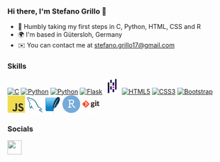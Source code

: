 ### Hi there, I'm Stefano Grillo 👋

* 🌱 Humbly taking my first steps in C, Python, HTML, CSS and R
* 🌍 I'm based in Gütersloh, Germany
* ✉️ You can contact me at [stefano.grillo17@gmail.com](mailto:stefano.grillo17@gmail.com)

### Skills

<p align="left">
<a href="https://learn.microsoft.com/en-us/cpp/c-language/?view=msvc-170" target="_blank" rel="noreferrer" title="C"><img src="https://raw.githubusercontent.com/danielcranney/readme-generator/main/public/icons/skills/c-colored.svg" width="36" height="36" alt="C" /></a>
<a href="https://www.python.org/" target="_blank" rel="noreferrer" title="Python"><img src="https://raw.githubusercontent.com/danielcranney/readme-generator/main/public/icons/skills/python-colored.svg" width="36" height="36" alt="Python" /></a>
<a href="https://jinja.palletsprojects.com/en/3.1.x/" target="_blank" rel="noreferrer" title="(Python) Jinja"><img src="https://jinja.palletsprojects.com/en/2.9.x/_static/jinja-logo-sidebar.png" width="36" height="36" alt="Python" /></a>
<a href="https://flask.palletsprojects.com/en/2.0.x/" target="_blank" rel="noreferrer" title="(Python) Flask"><img src="https://raw.githubusercontent.com/danielcranney/readme-generator/main/public/icons/skills/flask-colored.svg" width="36" height="36" alt="Flask" /></a>
<a href="https://pandas.pydata.org/" target="_blank" rel="noreferrer" title="(Python) Pandas"><img src="https://github.com/devicons/devicon/blob/1119b9f84c0290e0f0b38982099a2bd027a48bf1/icons/pandas/pandas-original.svg" width="36" height="36" alt="Flask" /></a>
<a href="https://developer.mozilla.org/en-US/docs/Glossary/HTML5" target="_blank" rel="noreferrer" title="HTML"><img src="https://raw.githubusercontent.com/danielcranney/readme-generator/main/public/icons/skills/html5-colored.svg" width="36" height="36" alt="HTML5" /></a>
<a href="https://www.w3.org/TR/CSS/#css" target="_blank" rel="noreferrer" title="CSS"><img src="https://raw.githubusercontent.com/danielcranney/readme-generator/main/public/icons/skills/css3-colored.svg" width="36" height="36" alt="CSS3" /></a>
<a href="https://getbootstrap.com/" target="_blank" rel="noreferrer" title="Bootstrap"><img src="https://raw.githubusercontent.com/danielcranney/readme-generator/main/public/icons/skills/bootstrap-colored.svg" width="36" height="36" alt="Bootstrap" /></a>
<a href="https://www.javascript.com/" target="_blank" rel="noreferrer"><img src="https://github.com/devicons/devicon/blob/master/icons/javascript/javascript-original.svg" title="JavaScript" alt="JavaScript" width="40" height="40"/></a>
<a href="https://www.mysql.com/it/" target="_blank" rel="noreferrer" title="MySQL"><img src="https://github.com/devicons/devicon/blob/1119b9f84c0290e0f0b38982099a2bd027a48bf1/icons/mysql/mysql-plain.svg" width="36" height="36" alt="MySQL" /></a>
<a href="https://www.sqlite.org/index.html" target="_blank" rel="noreferrer" title="SQLite"><img src="https://github.com/devicons/devicon/blob/1119b9f84c0290e0f0b38982099a2bd027a48bf1/icons/sqlite/sqlite-original.svg" width="36" height="36" alt="MySQL" /></a>
<a href="https://www.r-project.org/" target="_blank" rel="noreferrer"><img src="https://github.com/devicons/devicon/blob/master/icons/rstudio/rstudio-original.svg" title="Rstudio" alt="Rstudio" width="40" height="40"/></a>
<a href="https://git-scm.com/" target="_blank" rel="noreferrer"><img src="https://github.com/devicons/devicon/blob/master/icons/git/git-original-wordmark.svg" title="Git" **alt="Git" width="40" height="40"/></a>
</p>

                    
### Socials
               
<p align="left">
<a href="https://www.linkedin.com/in/stefano-grillo-868038148/" target="_blank" rel="noreferrer"><img src="https://raw.githubusercontent.com/danielcranney/readme-generator/main/public/icons/socials/linkedin.svg" width="32" height="32" /></a>
</p>
                    


<!--

https://www.profileme.dev/

**stefanogrillo/stefanogrillo** is a ✨ _special_ ✨ repository because its `README.md` (this file) appears on your GitHub profile.

[![Top Langs](https://github-readme-stats.vercel.app/api/top-langs/?username=stefanogrillo&layout=compact&theme=graywhite)]()

[![My GitHub Stats](https://github-readme-stats.vercel.app/api/?username=stefanogrillo&hide=contribs,prs&count_private=true&theme=graywhite&showicons=true)]()

Here are some ideas to get you started:

- 🔭 I’m currently working on ...
- 🌱 I’m currently learning ...
- 👯 I’m looking to collaborate on ...
- 🤔 I’m looking for help with ...
- 💬 Ask me about ...
- 📫 How to reach me: ...
- 😄 Pronouns: ...
- ⚡ Fun fact: ...

-->

